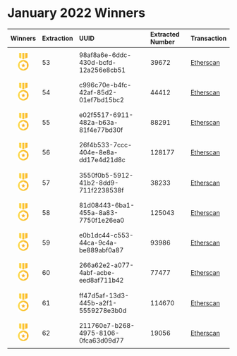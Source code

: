 # January 2022 Winners

|                                       Winners                                        | Extraction | UUID                                 | Extracted Number | Transaction                                                                                             |
| :----------------------------------------------------------------------------------: | :--------- | :----------------------------------- | :--------------- | :------------------------------------------------------------------------------------------------------ |
| <img src="../prize.svg" style="height: 40px; margin-top: 10px; margin-bottom: 10px"> | 53         | 98af8a6e-6ddc-430d-bcfd-12a256e8cb51 | 39672            | [Etherscan](https://etherscan.io/tx/0xc39ee062310c7404fc9ac73c590becf2c40d31dc9a092455b06d445c9c3f3024) |
| <img src="../prize.svg" style="height: 40px; margin-top: 10px; margin-bottom: 10px"> | 54         | c996c70e-b4fc-42af-85d2-01ef7bd15bc2 | 44412            | [Etherscan](https://etherscan.io/tx/0x548922958ed267c165e05ae0eeaa9748dcb69b63a6969f13492064e9f2010b30) |
| <img src="../prize.svg" style="height: 40px; margin-top: 10px; margin-bottom: 10px"> | 55         | e02f5517-6911-482a-b63a-81f4e77bd30f | 88291            | [Etherscan](https://etherscan.io/tx/0x618906a236879be5eafcd396dc3ed7aa9fcbb3a8cf5a0f9eef146774503d90dc) |
| <img src="../prize.svg" style="height: 40px; margin-top: 10px; margin-bottom: 10px"> | 56         | 26f4b533-7ccc-404e-8e8a-dd17e4d21d8c | 128177           | [Etherscan](https://etherscan.io/tx/0x8d24293b2248f096114a01aceea973b64d4845cbf0c9815d3aa59d9bc1dd50a8) |
| <img src="../prize.svg" style="height: 40px; margin-top: 10px; margin-bottom: 10px"> | 57         | 3550f0b5-5912-41b2-8dd9-711f2238538f | 38233            | [Etherscan](https://etherscan.io/tx/0x04ed0f99de96970f99d167af58297dfc439585c5dd5b7c83d794fe6df1766ee8) |
| <img src="../prize.svg" style="height: 40px; margin-top: 10px; margin-bottom: 10px"> | 58         | 81d08443-6ba1-455a-8a83-7750f1e26ea0 | 125043           | [Etherscan](https://etherscan.io/tx/0x2dfdb6b288efa5197c97743994a3c6e694f44d297bcba57fab30270a02600894) |
| <img src="../prize.svg" style="height: 40px; margin-top: 10px; margin-bottom: 10px"> | 59         | e0b1dc44-c553-44ca-9c4a-be889abf0a87 | 93986            | [Etherscan](https://etherscan.io/tx/0x0c290559d662c79759d1876680d15b9c8c88bb1900e1464e9296c46bc62381c1) |
| <img src="../prize.svg" style="height: 40px; margin-top: 10px; margin-bottom: 10px"> | 60         | 266a62e2-a077-4abf-acbe-eed8af711b42 | 77477            | [Etherscan](https://etherscan.io/tx/0x63354b64fc24d8560bf8ba2a04c8ad3c4d5e8d411a7b2a41ed3639bcc0d002f7) |
| <img src="../prize.svg" style="height: 40px; margin-top: 10px; margin-bottom: 10px"> | 61         | ff47d5af-13d3-445b-a2f1-5559278e3b0d | 114670           | [Etherscan](https://etherscan.io/tx/0x65c0b36d365f2527d7f0813be557dc376a374bd899b9c106642c7b6c6bf70abe) |
| <img src="../prize.svg" style="height: 40px; margin-top: 10px; margin-bottom: 10px"> | 62         | 211760e7-b268-4975-8106-0fca63d09d77 | 19056            | [Etherscan](https://etherscan.io/tx/0x609e915f681cd6f56cedb61c2c009f71e34762503020d03a975e1e82f96e91b5) |


